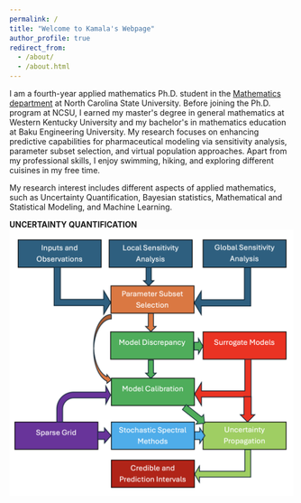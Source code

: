 ```yaml
---
permalink: /
title: "Welcome to Kamala's Webpage"
author_profile: true
redirect_from: 
  - /about/
  - /about.html
---
```


I am a fourth-year applied mathematics Ph.D. student in the [Mathematics department](https://math.sciences.ncsu.edu/) at North Carolina State University. Before joining the Ph.D. program at NCSU, I earned my master's degree in general mathematics at Western Kentucky University and my bachelor's in mathematics education at Baku Engineering University. My research focuses on enhancing predictive capabilities for pharmaceutical modeling via sensitivity analysis, parameter subset selection, and virtual population approaches. Apart from my professional skills, I enjoy swimming, hiking, and exploring different cuisines in my free time.

My research interest includes different aspects of applied mathematics, such as Uncertainty Quantification, Bayesian statistics, Mathematical and Statistical Modeling, and Machine Learning. 

**UNCERTAINTY QUANTIFICATION**
![UQ](/files/UQ.jpg)
